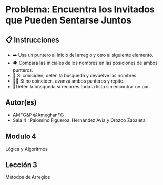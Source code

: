 #  Problema: Encuentra los Invitados que Pueden Sentarse Juntos
## 📋 Instrucciones
- ➡️ Usa un puntero al inicio del arreglo y otro al siguiente elemento.
- 👁️ Compara las iniciales de los nombres en las posiciones de ambos punteros.
- 🔎 Si coinciden, detén la búsqueda y devuelve los nombres.
- 🔎❌ Si no coinciden, avanza ambos punteros y repite.
- 🫸Detén la búsqueda si recorres toda la lista sin encontrar un par.

## Autor(es)
- AMFG&P [@AmeghanFG](https://github.com/AmeghanFG) 
- Sala 4 : Palomino Figueroa, Hernández Avia y Orozco Zabaleta

## Modulo 4
Lógica y Algoritmos

## Lección 3 
Métodos de Arreglos